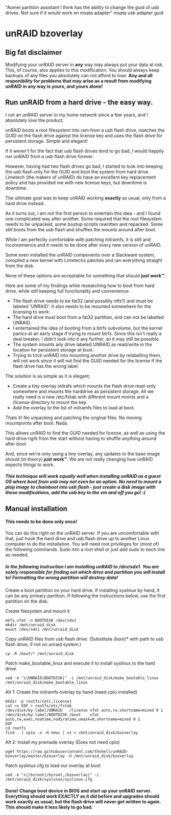 "Aomei partition assistant I think has the ability to change the guid of usb drives. Not sure if it would work on msata adapter"
msata usb adapter guid
# unRAID bzoverlay

## Big fat disclaimer

Modifying your unRAID server in **any** way may always put your data at risk. This, of course, also applies to this modification. You should always keep backups of any files you absolutely can not afford to lose. **Any and all responibility for problems that may arise as a result from modifying unRAID in any way is yours, and yours alone!**

## Run unRAID from a hard drive - the easy way.

I run an unRAID server in my home network since a few years, and I absolutely love the product.

unRAID boots a root filesystem into ram from a usb flash drive, matches the GUID on the flash drive against the license key and uses the flash drive for persistent storage. Simple and elegant!

If it weren't for the fact that usb flash drives tend to go bad, I would happily run unRAID from a usb flash drive forever.

However, having had two flash drives go bad, I started to look into keeping the usb flash only for the GUID and boot the system from hard drive. Limetech (the makers of unRAID) do have an excellent key replacement policy and has provided me with new license keys, but downtime is downtime.

The ultimate goal was to keep unRAID working **exactly** as usual, only from a hard drive instead.

As it turns out, I am not the first person to entertain this idea - and I found one complicated way after another. Some required that the root filesystem needs to be unpacked, some bootup scripts rewritten and repacked. Some still boots from the usb flash and shuffles the mounts around after boot.

While I am perfectly comfortable with patching initramfs, it is still and inconvenience and it needs to be done after every new version of unRAID.

Some even installed the unRAID components over a Slackware system, compiled a new kernel with Limetechs patches and ran everything straight from the disk.

None of these options are acceptable for something that should **just work™**.


Here are some of my findings while researching how to boot from hard drive, while still keeping full functionality and convenience:

* The flash drive needs to be fat32 (and possibly ntfs?) and must be labeled 'UNRAID'. It also needs to be mounted somewhere for the licensing to work.
* The hard drive must boot from a fat32 partition, and can not be labelled UNRAID.
* I entertained the idea of booting from a btrfs subvolume, but the kernel panics at an early stage if trying to mount btrfs. Since this isn't really a deal breaker, I didn't look into it any further, so it may still be possible.
* The system mounts any drive labeled UNRAID as read/write in the location for persistent storage at boot.
* Trying to trick unRAID into mounting another drive by relabelling them, will not work since it will not find the GUID needed for the license if the flash drive has the wrong label.

The solution is as simple as it is elegant;

* Create a tiny overlay initrafs which mounts the flash drive read-only somewhere and mounts the harddrive as persistent storage. All we really need is a new /etc/fstab with different mount moints and a /license directory to mount the key.
* Add the overlay to the list of initramfs files to load at boot.

Thats it! No unpacking and patching the original files. No moving mountpoints after boot. Nada.

This allows unRAID to find the GUID needed for license, as well as using the hard drive right from the start without having to shuffle anything around after boot.

And, since we're only using a tiny overlay, any updates to the base image should (in theory) **just work™**. We are not really changing how unRAID expects things to work.

##### This technique will work equally well when installing unRAID as a guest OS where boot from usb may not even be an option. No need to mount a plop image to chainboot into usb flash - just create a disk image with these modifications, add the usb key to the vm and off you go! :)

## Manual installation

#### This needs to be done only once!

You can do this right on the unRAID server. If you are uncomfortable with that, just hook the hard drive and usb flash drive up to another Linux computer to do the installation. You will need root privileges for (most of) the following commands. Sudo into a root shell or just add sudo to each line as needed.

##### In the following instruction I am installing unRAID to /dev/sdx1. You are solely responsible for finding out which drive and partition you will install to! Formatting the wrong partition will destroy data!

Create a boot partition on your hard drive. If installing syslinux by hand, it can be any primary partition. If following the instructions below, use the first partition on the disk.

Create filesystem and mount it
```
mkfs.vfat -n BOOTDISK /dev/sdx1
mkdir /mnt/unraid_disk
mount /dev/sdx1 /mnt/unraid_disk
```

Copy unRAID files from usb flash drive. (Substitute /boot/* with path to usb flash drive, if not on unraid system.)
```
cp -R /boot/* /mnt/unraid_disk
```

Patch make_bootable_linux and execute it to install syslinux to the hard drive.
```
sed -e "s|UNRAID|BOOTDISK|" -i /mnt/unraid_disk/make_bootable_linux
/mnt/unraid_disk/make_bootable_linux
```

Alt 1: Create the initramfs overlay by hand (need cpio installed)
```
mkdir -p rootfs/{etc,license}
cat << EOF > rootfs/etc/fstab
/dev/disk/by-label/UNRAID   /license vfat auto,ro,shortname=mixed 0 1
/dev/disk/by-label/BOOTDISK /boot    vfat auto,rw,exec,noatime,nodiratime,umask=0,shortname=mixed 0 1
EOF
cd rootfs
find . | cpio -o -H newc | xz > /mnt/unraid_disk/bzoverlay
```

Alt 2: Install my premade overlay (Does not need cpio)
```
wget https://raw.githubusercontent.com/thohell/unRAID-bzoverlay/master/bzoverlay -O /mnt/unraid_disk/bzoverlay
```


Patch syslinux.cfg to load our overlay at boot
```
sed -e "s|/bzroot|/bzroot,/bzoverlay|" -i /mnt/unraid_disk/syslinux/syslinux.cfg

```

#### Done! Change boot device in BIOS and start up your unRAID server. Everything should work EXACTLY as it did before and upgrades should work exactly as usual, but the flash drive will never get written to again. This should make it less likely to go bad.


